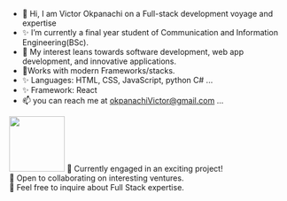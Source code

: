 - 👋 Hi, I am Victor Okpanachi on a Full-stack development voyage and expertise
- ✨ I’m currently a final year student of Communication and Information Engineering(BSc). 
- 👀 My interest leans towards software development, web app development, and innovative applications.
- 🌱Works with modern Frameworks/stacks.
- ✨ Languages:  HTML, CSS, JavaScript, python C# ...
- ✨ Framework: React
- 📫 you can reach me at okpanachiVictor@gmail.com ...

<!---
Fibechola24/Fibechola24 is a ✨ special ✨ repository because its `README.md` (this file) appears on your GitHub profile.
You can click the Preview link to take a look at your changes.
--->

<img src="https://cdn-icons-png.flaticon.com/512/5360/5360770.png" width="100" height="100">
🔭 Currently engaged in an exciting project!
<br>👯 Open to collaborating on interesting ventures.
<br>💬 Feel free to inquire about Full Stack expertise. 



